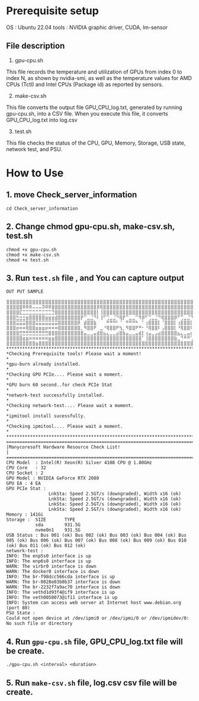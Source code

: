 # **Prerequisite setup**

OS : Ubuntu 22.04
tools : NVIDIA graphic driver, CUDA, lm-sensor

## **File description**
1. gpu-cpu.sh

This file records the temperature and utilization of GPUs from index 0 to index N, as shown by nvidia-smi, as well as the temperature values for AMD CPUs (Tctl) and Intel CPUs (Package id) as reported by sensors.

2. make-csv.sh

This file converts the output file GPU_CPU_log.txt, generated by running gpu-cpu.sh, into a CSV file. When you execute this file, it converts GPU_CPU_log.txt into log.csv

3. test.sh

This file checks the status of the CPU, GPU, Memory, Storage, USB state, network test, and PSU.


# **How to Use**

## **1. move Check_server_information**
```
cd Check_server_information
```

## **2. Change chmod gpu-cpu.sh, make-csv.sh, test.sh**
```
chmod +x gpu-cpu.sh
chmod +x make-csv.sh
chmod +x test.sh
```

## **3. Run ```test.sh``` file , and You can capture output**

```
OUT PUT SAMPLE

⣿⣿⣿⣿⣿⣿⣿⣿⣿⣿⣿⣿⣿⣿⣿⣿⣿⣿⣿⣿⣿⣿⣿⣿⣿⣿⣿⣿⣿⣿⣿⣿⣿⣿⣿⣿⣿⣿⣿⣿⣿⣿⣿⣿⣿⣿⣿⣿⣿⣿⣿⣿⣿⣿⣿⣿⣿⣿⣿⣿⣿⣿⣿⣿⣿⣿⣿⣿⣿⣿⣿⣿⣿⣿⣿⣿⣿⣿⣿⣿⣿⣿⣿⣿⣿⣿⣿⣿⣿⣿⣿⣿⣿⣿⣿⣿⣿⣿⣿⣿
⣿⣿⣿⣿⣿⠿⠿⠿⠤⠤⠤⠽⠿⠿⣿⣿⣿⣿⣿⣿⣿⣿⣿⣿⣿⣿⣿⣿⡿⢿⣿⣿⣿⣿⣿⣿⣿⣿⣿⣿⣿⣿⣿⣿⣿⣿⣿⣿⣿⣿⣿⣿⣿⣿⣿⣿⣿⣿⣿⣿⣿⣿⣿⣿⣿⣿⣿⣿⣿⣿⣿⠿⣿⣿⣿⣿⣿⣿⣿⣿⣿⣿⣿⣿⣿⣿⣿⣿⣿⣿⣿⣿⣿⣿⣿⣿⣿⣿⣿⣿
⣿⣿⣿⣿⣏⣉⣉⣉⣉⣉⣉⣉⣉⣉⣙⣿⣿⣿⣿⣿⣿⣿⣿⣿⣿⣿⣿⣿⡇⢸⣿⣿⣿⣿⣿⣿⣿⣿⣿⣿⣿⣿⣿⣿⣿⣿⣿⣿⣿⣿⣿⣿⣿⣿⣿⣿⣿⣿⣿⣿⣿⣿⣿⣿⣿⣿⣿⣿⣿⣿⣿⠀⣿⣿⣿⣿⣿⣿⣿⣿⣿⣿⣿⣿⣿⡇⢸⣿⣿⣿⣿⣿⣿⣿⣿⣿⣿⣿⣿⣿
⣿⣿⣿⣓⣒⣒⣶⣿⣿⣿⣿⣿⣶⣶⣶⣾⣿⣿⣿⣿⣿⣿⣿⡟⠉⣀⣈⠙⠇⢸⠋⢉⣀⣈⠙⢿⡟⠉⣀⣀⠉⠻⡿⠋⢉⣀⣈⠙⢿⣿⣿⣿⡿⠋⢉⣀⣈⠙⢿⡿⠋⣁⣀⡉⠛⣿⠛⢉⣀⣈⠛⠀⡿⠋⣁⣀⡈⠙⣿⠟⠉⣀⣀⠉⠻⡇⢈⣉⣉⣉⣿⣿⣿⣿⣿⣿⣿⣿⣿⣿
⣿⣿⣿⣭⣭⣭⣿⣿⣿⣭⣭⣭⣭⣭⣭⣭⣿⣿⣿⣿⣿⣿⡿⠀⣾⣿⣿⣷⠀⠀⠀⠛⠛⠛⠃⠈⠀⠛⠛⠛⠓⠀⠁⢰⣿⣿⣿⡇⠈⣿⣿⣿⡇⢰⣿⣿⣿⡇⠈⠀⢸⣿⣿⣿⡄⠀⢠⣿⣿⣿⣧⠀⠁⣼⣿⣿⣿⡆⠈⠀⠚⠛⠛⠓⠀⠁⢸⣿⣿⣿⣿⣿⣿⣿⣿⣿⣿⣿⣿⣿
⣿⣿⣿⡶⠶⠶⢿⣿⣿⣶⣶⣶⡶⠶⠶⠶⣿⣿⣿⣿⣿⣿⣿⡀⠻⣿⣿⠟⠀⣀⠘⢿⣿⣿⠟⢳⡀⠻⣿⣿⠟⠛⠂⠘⢿⣿⣿⠇⢠⣿⣿⣿⡇⠘⢿⣿⣿⠇⠀⡀⠸⣿⣿⡿⠁⢀⠈⢿⣿⣿⠏⢀⡄⠹⢿⣿⡿⠃⢀⠀⢻⣿⣿⡿⠛⡆⢸⣿⡿⠉⣿⣿⣿⣿⣿⣿⣿⣿⣿⣿
⣿⣿⣿⣿⣛⣛⣛⣛⣛⣛⣛⣛⣛⣿⣿⣿⣿⣿⣿⣿⣿⣿⣿⣿⣤⣀⣀⣤⣾⣿⣦⣄⣀⣀⣴⣿⣷⣤⣀⣀⣤⣾⡇⢰⣤⣀⣠⣴⣿⣿⣿⣿⣿⣦⣄⣀⣤⡆⠀⣿⣦⣀⣀⣴⣧⣼⣷⣤⣀⣀⣴⣿⣿⣦⣄⣀⣤⡆⢸⣷⣤⣀⣀⣤⣾⣷⣄⣀⣠⣴⣿⣿⣿⣿⣿⣿⣿⣿⣿⣿
⣿⣿⣿⣿⣿⣶⣶⠶⠶⠶⠶⠶⠶⣶⣶⣿⣿⣿⣿⣿⣿⣿⣿⣿⣿⣿⣿⣿⣿⣿⣿⣿⣿⣿⣿⣿⣿⣿⣿⣿⣿⣿⠁⢸⣿⣿⣿⣿⣿⣿⣿⣿⣷⣀⠙⠛⠛⢁⣼⣿⣿⣿⣿⣿⣿⣿⣿⣿⣿⣿⣿⣿⣧⡈⠙⠛⠋⢀⣼⣿⣿⣿⣿⣿⣿⣿⣿⣿⣿⣿⣿⣿⣿⣿⣿⣿⣿⣿⣿⣿
⣿⣿⣿⣿⣿⣿⣿⣿⣿⣶⣿⣿⣿⣿⣿⣿⣿⣿⣿⣿⣿⣿⣿⣿⣿⣿⣿⣿⣿⣿⣿⣿⣿⣿⣿⣿⣿⣿⣿⣿⣿⣿⣿⣿⣿⣿⣿⣿⣿⣿⣿⣿⣿⣿⣿⣿⣿⣿⣿⣿⣿⣿⣿⣿⣿⣿⣿⣿⣿⣿⣿⣿⣿⣿⣿⣿⣿⣿⣿⣿⣿⣿⣿⣿⣿⣿⣿⣿⣿⣿⣿⣿⣿⣿⣿⣿⣿⣿⣿⣿
****************************************************************************************************
*Checking Prerequisite tools! Please wait a moment!                                                *
*gpu-burn already installed.                                                                       *
*Checking GPU PCIe.... Please wait a moment.                                                       *
*GPU burn 60 second..for check PCIe Stat                                                           *
*network-test successfully installed.                                                              *
*Checking network-test.... Please wait a moment.                                                   *
*ipmitool install sucessfully.                                                                     *
*Checking ipmitool.... Please wait a moment.                                                       *
****************************************************************************************************
====================================================================================================
|Manycoresoft Hardware Resource Check List!                                                        |
====================================================================================================
CPU Model  : Intel(R) Xeon(R) Silver 4108 CPU @ 1.80GHz
CPU Core   : 32
CPU Socket : 2
GPU Model : NVIDIA GeForce RTX 2080
GPU EA : 4 EA
GPU PCIe Stat :
                LnkSta: Speed 2.5GT/s (downgraded), Width x16 (ok)
                LnkSta: Speed 2.5GT/s (downgraded), Width x16 (ok)
                LnkSta: Speed 2.5GT/s (downgraded), Width x16 (ok)
                LnkSta: Speed 2.5GT/s (downgraded), Width x16 (ok)
Memory : 141Gi
Storage :  SIZE       TYPE
           sda        931.5G
           nvme0n1    931.5G
USB Status : Bus 001 (ok) Bus 002 (ok) Bus 003 (ok) Bus 004 (ok) Bus 005 (ok) Bus 006 (ok) Bus 007 (ok) Bus 008 (ok) Bus 009 (ok) Bus 010 (ok) Bus 011 (ok) Bus 012 (ok)
network-test :
INFO: The enp5s0 interface is up
INFO: The enp6s0 interface is up
WARN: The virbr0 interface is down
WARN: The docker0 interface is down
INFO: The br-f98dcc566cda interface is up
WARN: The br-0028e03b0b37 interface is down
WARN: The br-2232f7a9ac70 interface is down
INFO: The vethd1d93f4@if9 interface is up
INFO: The veth0058073@if11 interface is up
INFO: System can access web server at Internet host www.debian.org (port 80)
PSU State :
Could not open device at /dev/ipmi0 or /dev/ipmi/0 or /dev/ipmidev/0: No such file or directory

```

## **4. Run ```gpu-cpu.sh``` file, GPU_CPU_log.txt file will be create.**
``` ./gpu-cpu.sh <interval> <duration> ```

## **5. Run ```make-csv.sh``` file, log.csv csv file will be create.**
